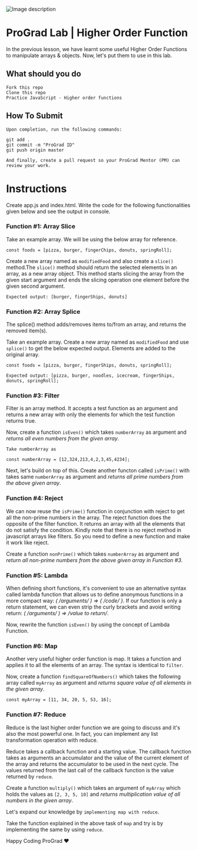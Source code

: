![Image description](https://i1.faceprep.in/ProGrad/face-logo-resized.png)

# ProGrad Lab | Higher Order Function

In the previous lesson, we have learnt some useful Higher Order Functions to manipulate arrays & objects. Now, let's put them to use in this lab.

## What should you do

```
Fork this repo
Clone this repo
Practice JavaScript - Higher order functions
```

## How To Submit

```
Upon completion, run the following commands:

git add .
git commit -m "ProGrad ID"
git push origin master

And finally, create a pull request so your ProGrad Mentor (PM) can review your work.
```

# Instructions

Create app.js and index.html. Write the code for the following functionalities given below and see the output in console.

### Function #1: Array Slice

Take an example array. We will be using the below array for reference.

```
const foods = [pizza, burger, fingerChips, donuts, springRoll];

```

Create a new array named as `modifiedFood` and also create a `slice()` method.The `slice()` method should return the selected elements in an array, as a new array object. This method starts slicing the array from the given start argument and ends the slicing operation one element before the given second argument.

```
Expected output: [burger, fingerShips, donuts]
```

### Function #2: Array Splice

The splice() method adds/removes items to/from an array, and returns the removed item(s).

Take an example array. Create a new array named as `modifiedFood` and use `splice()` to get the below expected output. Elements are added to the original array.

```
const foods = [pizza, burger, fingerShips, donuts, springRoll];

Expected output: [pizza, burger, noodles, icecream, fingerShips, donuts, springRoll];
```

### Function #3: Filter

Filter is an array method. It accepts a test function as an argument and returns a new array with only the elements for which the test function returns true.

Now, create a function `isEven()` which takes `numberArray` as argument and _returns all even numbers from the given array_.

```
Take numberArray as

const numberArray = [12,324,213,4,2,3,45,4234];
```

Next, let's build on top of this. Create another functon called `isPrime()` with takes same `numberArray` as argument and _returns all prime numbers from the above given array_.

### Function #4: Reject

We can now reuse the `isPrime()` function in conjunction with reject to get all the non-prime numbers in the array. The reject function does the opposite of the filter function. It returns an array with all the elements that do not satisfy the condition. Kindly note that there is no reject method in javascript arrays like filters. So you need to define a new function and make it work like reject.

Create a function `nonPrime()` which takes `numberArray` as argument and _return all non-prime numbers from the above given array in Function #3_.

### Function #5: Lambda

When defining short functions, it's convenient to use an alternative syntax called lambda function that allows us to define anonymous functions in a more compact way: _( /*arguments*/ ) => { /*code*/ }_. If our function is only a return statement, we can even strip the curly brackets and avoid writing return: _( /*arguments*/ ) => /*value to return*/_.

Now, rewrite the function `isEven()` by using the concept of Lambda Function.

### Function #6: Map

Another very useful higher order function is map. It takes a function and applies it to all the elements of an array.
The syntax is identical to `filter`.

Now, create a function `findSquareOfNumbers()` which takes the following array called `myArray` as argument and _returns square value of all elements in the given array_.

```
const myArray = [11, 34, 20, 5, 53, 16];
```

### Function #7: Reduce

Reduce is the last higher order function we are going to discuss and it's also the most powerful one. In fact, you can implement any list transformation operation with reduce.

Reduce takes a callback function and a starting value. The callback function takes as arguments an accumulator and the value of the current element of the array and returns the accumulator to be used in the next cycle. The values returned from the last call of the callback function is the value returned by `reduce`.

Create a function `multiply()` which takes an argument of `myArray` which holds the values as `[2, 3, 5, 10]` and _returns multiplication value of all numbers in the given array_.

Let's expand our knowledge by `implementing map with reduce`.

Take the function explained in the above task of `map` and try is by implementing the same by using `reduce`.

Happy Coding ProGrad ❤️
